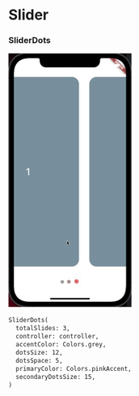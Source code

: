 # Slider



### SliderDots
![](slider_dots.gif)
```
SliderDots(
  totalSlides: 3,
  controller: controller,
  accentColor: Colors.grey,
  dotsSize: 12,
  dotsSpace: 5,
  primaryColor: Colors.pinkAccent,
  secondaryDotsSize: 15,
)
```